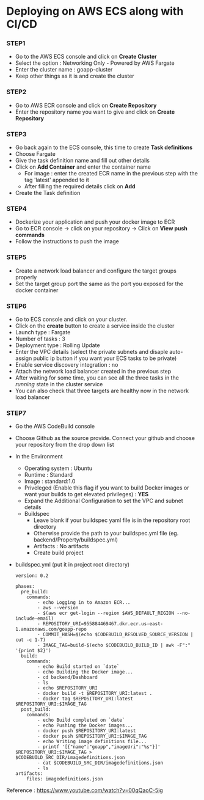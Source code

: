 # Deploying on AWS ECS along with CI/CD

### STEP1

- Go to the AWS ECS console and click on **Create Cluster**
- Select the option : Networking Only - Powered by AWS Fargate
- Enter the cluster name : goapp-cluster
- Keep other things as it is and create the cluster

### STEP2

- Go to AWS ECR console and click on **Create Repository**
- Enter the repository name you want to give and click on **Create Repository**

### STEP3

- Go back again to the ECS console, this time to create **Task definitions**
- Choose Fargate
- Give the task definition name and fill out other details
- Click on **Add Container** and enter the container name
	- For image : enter the created ECR name in the previous step with the tag 'latest' appended to it
	- After filling the required details click on **Add**
- Create the Task definition

### STEP4

- Dockerize your application and push your docker image to ECR
- Go to ECR console -> click on your repository -> Click on **View push commands**
- Follow the instructions to push the image

### STEP5

- Create a network load balancer and configure the target groups properly
- Set the target group port the same as the port you exposed for the docker container

### STEP6

- Go to ECS console and click on your cluster.
- Click on the **create** button to create a service inside the cluster
- Launch type : Fargate
- Number of tasks : 3
- Deployment type : Rolling Update
- Enter the VPC details (select the private subnets and disaple auto-assign public ip button if you want your ECS tasks to be private)
- Enable service discovery integration : no
- Attach the network load balancer created in the previous step
- After waiting for some time, you can see all the three tasks in the *running* state in the cluster service
- You can also check that three targets are healthy now in the network load balancer

### STEP7

- Go the AWS CodeBuild console
- Choose Github as the source provide. Connect your github and choose your repository from the drop down list
- In the Environment
	- Operating system : Ubuntu
	- Runtime : Standard
	- Image : standard:1.0
	- Priveleged (Enable this flag if you want to build Docker images or want your builds to get elevated privileges) : **YES**
	- Expand the Additional Configuration to set the VPC and subnet details
	- Buildspec
		- Leave blank if your buildspec yaml file is in the repository root directory
		- Otherwise provide the path to your buildspec.yml file (eg. backend/Property/buildspec.yml)
		- Artifacts : No artifacts
		- Create build project
- buildspec.yml (put it in project root directory)

	```
	version: 0.2
	
	phases:
	  pre_build:
		commands:
			- echo Logging in to Amazon ECR...
			- aws --version
			- $(aws ecr get-login --region $AWS_DEFAULT_REGION --no-include-email)
			- REPOSITORY_URI=955884469467.dkr.ecr.us-east-1.amazonaws.com/goapp-repo
			- COMMIT_HASH=$(echo $CODEBUILD_RESOLVED_SOURCE_VERSION | cut -c 1-7)
			- IMAGE_TAG=build-$(echo $CODEBUILD_BUILD_ID | awk -F":" '{print $2}')
	  build:
		commands:
			- echo Build started on `date`
			- echo Building the Docker image...
			- cd backend/Dashboard	
			- ls
			- echo $REPOSITORY_URI
			- docker build -t $REPOSITORY_URI:latest .
			- docker tag $REPOSITORY_URI:latest $REPOSITORY_URI:$IMAGE_TAG
	  post_build:
		commands:
			- echo Build completed on `date`
			- echo Pushing the Docker images...
			- docker push $REPOSITORY_URI:latest
			- docker push $REPOSITORY_URI:$IMAGE_TAG
			- echo Writing image definitions file...
			- printf '[{"name":"goapp","imageUri":"%s"}]' $REPOSITORY_URI:$IMAGE_TAG > $CODEBUILD_SRC_DIR/imagedefinitions.json
			- cat $CODEBUILD_SRC_DIR/imagedefinitions.json
			- ls
	artifacts:
		files: imagedefinitions.json
	```

Reference : https://www.youtube.com/watch?v=00qQaoC-5ig